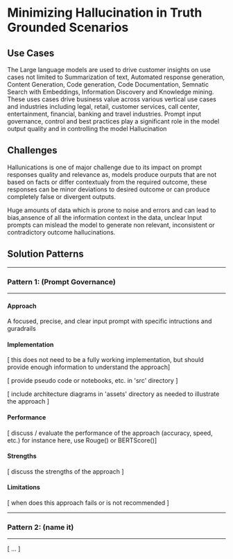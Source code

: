 # Minimizing Hallucination in Truth Grounded Scenarios

## Use Cases



The Large language models are used to drive customer insights on use cases not limited to Summarization of text, Automated response generation, Content Generation, Code generation, Code Documentation, Semnatic Search with Embeddings, Information Discovery and Knowledge mining. These uses cases drive business value across various vertical use cases and industries including legal, retail, customer services, call center, entertainment, financial, banking and travel industries. 
Prompt input governance, control and best practices play a significant role in the model output quality and in controlling the model Hallucination

## Challenges

Hallunications is one of major challenge due to its impact on prompt responses quality and relevance as, models produce ourputs that are not based on facts or differ contextualy from the required outcome, these responses can be minor deviations to desired outcome or can produce completely false or divergent outputs.

Huge amounts of data which is prone to noise and errors and can lead to bias,ansence of all the information context in the data, unclear Input prompts can  mislead the model to generate non relevant, inconsistent or contradictory outcome hallucinations.


## Solution Patterns

---
### Pattern 1: (Prompt Governance)
---
#### Approach


A focused, precise, and clear input prompt with specific intructions and guradrails  


#### Implementation

[ this does not need to be a fully working implementation, but should provide enough information to understand the approach]

[ provide pseudo code or notebooks, etc. in 'src' directory ]

[ include architecture diagrams in 'assets' directory as needed to illustrate the approach ]

#### Performance

[ discuss / evaluate the performance of the approach (accuracy, speed, etc.) for instance here, use Rouge() or BERTScore()]

#### Strengths

[ discuss the strengths of the approach ]

#### Limitations

[ when does this approach fails or is not recommended ]

---
### Pattern 2: (name it)
---
[ ... ]
